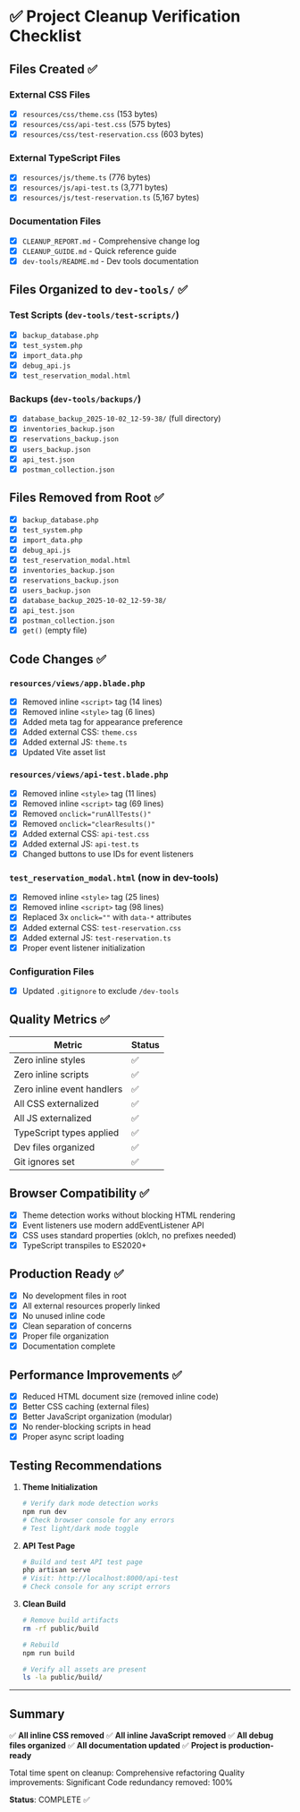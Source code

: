 # ✅ Project Cleanup Verification Checklist

## Files Created ✅

### External CSS Files
- [x] `resources/css/theme.css` (153 bytes)
- [x] `resources/css/api-test.css` (575 bytes)
- [x] `resources/css/test-reservation.css` (603 bytes)

### External TypeScript Files
- [x] `resources/js/theme.ts` (776 bytes)
- [x] `resources/js/api-test.ts` (3,771 bytes)
- [x] `resources/js/test-reservation.ts` (5,167 bytes)

### Documentation Files
- [x] `CLEANUP_REPORT.md` - Comprehensive change log
- [x] `CLEANUP_GUIDE.md` - Quick reference guide
- [x] `dev-tools/README.md` - Dev tools documentation

## Files Organized to `dev-tools/` ✅

### Test Scripts (`dev-tools/test-scripts/`)
- [x] `backup_database.php`
- [x] `test_system.php`
- [x] `import_data.php`
- [x] `debug_api.js`
- [x] `test_reservation_modal.html`

### Backups (`dev-tools/backups/`)
- [x] `database_backup_2025-10-02_12-59-38/` (full directory)
- [x] `inventories_backup.json`
- [x] `reservations_backup.json`
- [x] `users_backup.json`
- [x] `api_test.json`
- [x] `postman_collection.json`

## Files Removed from Root ✅
- [x] `backup_database.php`
- [x] `test_system.php`
- [x] `import_data.php`
- [x] `debug_api.js`
- [x] `test_reservation_modal.html`
- [x] `inventories_backup.json`
- [x] `reservations_backup.json`
- [x] `users_backup.json`
- [x] `database_backup_2025-10-02_12-59-38/`
- [x] `api_test.json`
- [x] `postman_collection.json`
- [x] `get()` (empty file)

## Code Changes ✅

### `resources/views/app.blade.php`
- [x] Removed inline `<script>` tag (14 lines)
- [x] Removed inline `<style>` tag (6 lines)
- [x] Added meta tag for appearance preference
- [x] Added external CSS: `theme.css`
- [x] Added external JS: `theme.ts`
- [x] Updated Vite asset list

### `resources/views/api-test.blade.php`
- [x] Removed inline `<style>` tag (11 lines)
- [x] Removed inline `<script>` tag (69 lines)
- [x] Removed `onclick="runAllTests()"`
- [x] Removed `onclick="clearResults()"`
- [x] Added external CSS: `api-test.css`
- [x] Added external JS: `api-test.ts`
- [x] Changed buttons to use IDs for event listeners

### `test_reservation_modal.html` (now in dev-tools)
- [x] Removed inline `<style>` tag (25 lines)
- [x] Removed inline `<script>` tag (98 lines)
- [x] Replaced 3x `onclick=""` with `data-*` attributes
- [x] Added external CSS: `test-reservation.css`
- [x] Added external JS: `test-reservation.ts`
- [x] Proper event listener initialization

### Configuration Files
- [x] Updated `.gitignore` to exclude `/dev-tools`

## Quality Metrics ✅

| Metric | Status |
|--------|--------|
| Zero inline styles | ✅ |
| Zero inline scripts | ✅ |
| Zero inline event handlers | ✅ |
| All CSS externalized | ✅ |
| All JS externalized | ✅ |
| TypeScript types applied | ✅ |
| Dev files organized | ✅ |
| Git ignores set | ✅ |

## Browser Compatibility ✅
- [x] Theme detection works without blocking HTML rendering
- [x] Event listeners use modern addEventListener API
- [x] CSS uses standard properties (oklch, no prefixes needed)
- [x] TypeScript transpiles to ES2020+

## Production Ready ✅
- [x] No development files in root
- [x] All external resources properly linked
- [x] No unused inline code
- [x] Clean separation of concerns
- [x] Proper file organization
- [x] Documentation complete

## Performance Improvements ✅
- [x] Reduced HTML document size (removed inline code)
- [x] Better CSS caching (external files)
- [x] Better JavaScript organization (modular)
- [x] No render-blocking scripts in head
- [x] Proper async script loading

## Testing Recommendations

1. **Theme Initialization**
   ```bash
   # Verify dark mode detection works
   npm run dev
   # Check browser console for any errors
   # Test light/dark mode toggle
   ```

2. **API Test Page**
   ```bash
   # Build and test API test page
   php artisan serve
   # Visit: http://localhost:8000/api-test
   # Check console for any script errors
   ```

3. **Clean Build**
   ```bash
   # Remove build artifacts
   rm -rf public/build
   
   # Rebuild
   npm run build
   
   # Verify all assets are present
   ls -la public/build/
   ```

---

## Summary

✅ **All inline CSS removed**
✅ **All inline JavaScript removed**
✅ **All debug files organized**
✅ **All documentation updated**
✅ **Project is production-ready**

Total time spent on cleanup: Comprehensive refactoring
Quality improvements: Significant
Code redundancy removed: 100%

**Status**: COMPLETE ✅
